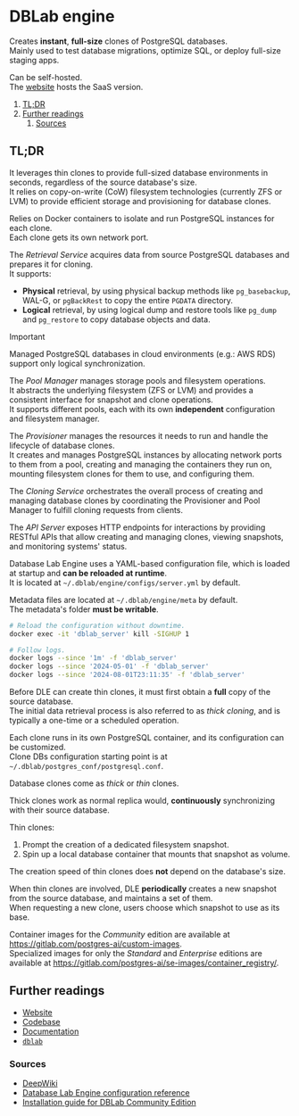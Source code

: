 # DBLab engine

Creates **instant**, **full-size** clones of PostgreSQL databases.<br/>
Mainly used to test database migrations, optimize SQL, or deploy full-size staging apps.

Can be self-hosted.<br/>
The [website] hosts the SaaS version.

1. [TL;DR](#tldr)
1. [Further readings](#further-readings)
   1. [Sources](#sources)

## TL;DR

It leverages thin clones to provide full-sized database environments in seconds, regardless of the source database's
size.<br/>
It relies on copy-on-write (CoW) filesystem technologies (currently ZFS or LVM) to provide efficient storage and
provisioning for database clones.

Relies on Docker containers to isolate and run PostgreSQL instances for each clone.<br/>
Each clone gets its own network port.

The _Retrieval Service_ acquires data from source PostgreSQL databases and prepares it for cloning.<br/>
It supports:

- **Physical** retrieval, by using physical backup methods like `pg_basebackup`, WAL-G, or `pgBackRest` to copy the
  entire `PGDATA` directory.
- **Logical** retrieval, by using logical dump and restore tools like `pg_dump` and `pg_restore` to copy database
  objects and data.

> [!important]
> Managed PostgreSQL databases in cloud environments (e.g.: AWS RDS) support only logical synchronization.

The _Pool Manager_ manages storage pools and filesystem operations.<br/>
It abstracts the underlying filesystem (ZFS or LVM) and provides a consistent interface for snapshot and clone
operations.<br/>
It supports different pools, each with its own **independent** configuration and filesystem manager.

The _Provisioner_ manages the resources it needs to run and handle the lifecycle of database clones.<br/>
It creates and manages PostgreSQL instances by allocating network ports to them from a pool, creating and managing the
containers they run on, mounting filesystem clones for them to use, and configuring them.

The _Cloning Service_ orchestrates the overall process of creating and managing database clones by coordinating the
Provisioner and Pool Manager to fulfill cloning requests from clients.

The _API Server_ exposes HTTP endpoints for interactions by providing RESTful APIs that allow creating and managing
clones, viewing snapshots, and monitoring systems' status.

Database Lab Engine uses a YAML-based configuration file, which is loaded at startup and **can be reloaded at
runtime**.<br/>
It is located at `~/.dblab/engine/configs/server.yml` by default.

Metadata files are located at `~/.dblab/engine/meta` by default.<br/>
The metadata's folder **must be writable**.

```sh
# Reload the configuration without downtime.
docker exec -it 'dblab_server' kill -SIGHUP 1

# Follow logs.
docker logs --since '1m' -f 'dblab_server'
docker logs --since '2024-05-01' -f 'dblab_server'
docker logs --since '2024-08-01T23:11:35' -f 'dblab_server'
```

Before DLE can create thin clones, it must first obtain a **full** copy of the source database.<br/>
The initial data retrieval process is also referred to as _thick cloning_, and is typically a one-time or a scheduled
operation.

Each clone runs in its own PostgreSQL container, and its configuration can be customized.<br/>
Clone DBs configuration starting point is at `~/.dblab/postgres_conf/postgresql.conf`.

Database clones come as _thick_ or _thin_ clones.

Thick clones work as normal replica would, **continuously** synchronizing with their source database.

Thin clones:

1. Prompt the creation of a dedicated filesystem snapshot.
1. Spin up a local database container that mounts that snapshot as volume.

The creation speed of thin clones does **not** depend on the database's size.

When thin clones are involved, DLE **periodically** creates a new snapshot from the source database, and maintains a
set of them.<br/>
When requesting a new clone, users choose which snapshot to use as its base.

Container images for the _Community_ edition are available at <https://gitlab.com/postgres-ai/custom-images>.<br/>
Specialized images for only the _Standard_ and _Enterprise_ editions are available at
<https://gitlab.com/postgres-ai/se-images/container_registry/>.

## Further readings

- [Website]
- [Codebase]
- [Documentation]
- [`dblab`][dblab]

### Sources

- [DeepWiki][deepwiki postgres-ai/database-lab-engine]
- [Database Lab Engine configuration reference]
- [Installation guide for DBLab Community Edition][how to install dblab manually]

<!--
  Reference
  ═╬═Time══
  -->

<!-- In-article sections -->
<!-- Knowledge base -->
[dblab]: dblab.md

<!-- Files -->
<!-- Upstream -->
[database lab engine configuration reference]: https://postgres.ai/docs/reference-guides/database-lab-engine-configuration-reference
[Documentation]: https://postgres.ai/docs/
[how to install dblab manually]: https://postgres.ai/docs/how-to-guides/administration/install-dle-manually
[Codebase]: https://gitlab.com/postgres-ai/database-lab
[Website]: https://postgres.ai/

<!-- Others -->
[DeepWiki postgres-ai/database-lab-engine]: https://deepwiki.com/postgres-ai/database-lab-engine
